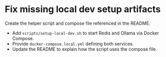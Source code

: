 # Fix missing local dev setup artifacts

Create the helper script and compose file referenced in the README.

- Add `scripts/setup-local-dev.sh` to start Redis and Ollama via Docker Compose.
- Provide `docker-compose.local.yml` defining both services.
- Update the README to explain how the script uses the compose file.
